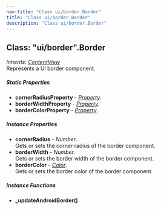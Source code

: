 ```yaml
---
nav-title: "Class ui/border.Border"
title: "Class ui/border.Border"
description: "Class ui/border.Border"
---
```

## Class: "ui/border".Border  
_Inherits:_ [_ContentView_](../../ui/content-view/ContentView.md)  
Represents a UI border component.

##### Static Properties
 - **cornerRadiusProperty** - [_Property_](../../ui/core/dependency-observable/Property.md).
 - **borderWidthProperty** - [_Property_](../../ui/core/dependency-observable/Property.md).
 - **borderColorProperty** - [_Property_](../../ui/core/dependency-observable/Property.md).

##### Instance Properties
 - **cornerRadius** - _Number_.    
  Gets or sets the corner radius of the border component.
 - **borderWidth** - _Number_.    
  Gets or sets the border width of the border component.
 - **borderColor** - [_Color_](../../color/Color.md).    
  Gets or sets the border color of the border component.

##### Instance Functions
 - **_updateAndroidBorder()**